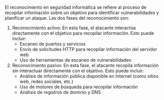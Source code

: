 El reconocimiento en seguridad informática se refiere al proceso de recopilar información sobre un objetivo para identificar vulnerabilidades y planificar un ataque. Las dos fases del reconocimiento son:

1. Reconocimiento activo: En esta fase, el atacante interactúa directamente con el objetivo para recopilar información. Esto puede incluir:
    - Escaneo de puertos y servicios
    - Envío de solicitudes HTTP para recopilar información del servidor web
    - Uso de herramientas de escaneo de vulnerabilidades
2. Reconocimiento pasivo: En esta fase, el atacante recopila información sin interactuar directamente con el objetivo. Esto puede incluir:
    - Análisis de información pública disponible en Internet (como sitios web, redes sociales, etc.)
    - Uso de motores de búsqueda para recopilar información
    - Análisis de registros de dominio y DNS